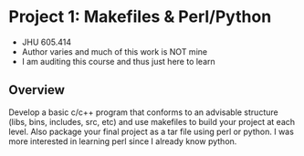 # Project 1: Makefiles & Perl/Python
- JHU 605.414
- Author varies and much of this work is NOT mine
- I am auditing this course and thus just here to learn

## Overview
Develop a basic c/c++ program that conforms to an advisable structure (libs, bins, includes, src, etc) and use makefiles to build
your project at each level. Also package your final project as a tar file using perl or python. I was more interested in learning perl
since I already know python.
